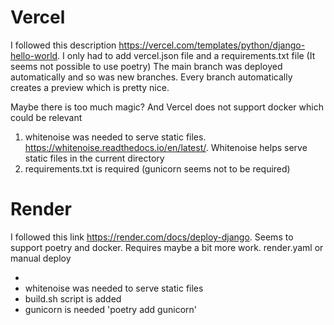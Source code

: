 
# Vercel

I followed this description https://vercel.com/templates/python/django-hello-world. 
I only had to add vercel.json file and a requirements.txt file (It seems not possible to use poetry)
The main branch was deployed automatically and so was new branches. 
Every branch automatically creates a preview which is pretty nice.

Maybe there is too much magic? And Vercel does not support docker which could be relevant

1. whitenoise was needed to serve static files. https://whitenoise.readthedocs.io/en/latest/. Whitenoise helps serve static files in the current directory
2. requirements.txt is required (gunicorn seems not to be required)

# Render
I followed this link https://render.com/docs/deploy-django. Seems to support poetry and docker. 
Requires maybe a bit more work. render.yaml or manual deploy

- 
- whitenoise was needed to serve static files
- build.sh script is added
- gunicorn is needed 'poetry add gunicorn'